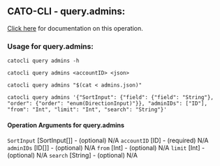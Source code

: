 
## CATO-CLI - query.admins:
[Click here](https://api.catonetworks.com/documentation/#query-admins) for documentation on this operation.

### Usage for query.admins:

`catocli query admins -h`

`catocli query admins <accountID> <json>`

`catocli query admins "$(cat < admins.json)"`

`catocli query admins '{"SortInput": {"field": {"field": "String"}, "order": {"order": "enum(DirectionInput)"}}, "adminIDs": ["ID"], "from": "Int", "limit": "Int", "search": "String"}'`

#### Operation Arguments for query.admins ####
`SortInput` [SortInput[]] - (optional) N/A 
`accountID` [ID] - (required) N/A 
`adminIDs` [ID[]] - (optional) N/A 
`from` [Int] - (optional) N/A 
`limit` [Int] - (optional) N/A 
`search` [String] - (optional) N/A 
